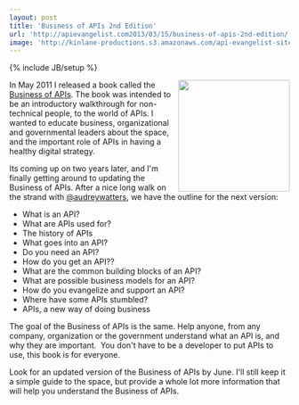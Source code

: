 ```yaml
---
layout: post
title: 'Business of APIs 2nd Edition'
url: 'http://apievangelist.com2013/03/15/business-of-apis-2nd-edition/'
image: 'http://kinlane-productions.s3.amazonaws.com/api-evangelist-site/blog/Business-of-APIs-Front-Cover-Cropped.png'
---
```

{% include JB/setup %}
<p>
     <a href="http://www.amazon.com/Business-APIs-1-Kin-Lane/dp/1461113881/ref=sr_1_5?s=books&amp;ie=UTF8&amp;qid=1304210432&amp;sr=1-5"><img src="http://kinlane-productions.s3.amazonaws.com/business-of-apis/Business-of-APIs-Front-Cover-Cropped.png"  width="200" align="right" /></a>
</p>
<p>
     In May 2011 I released a book called the <a href="http://www.amazon.com/Business-APIs-1-Kin-Lane/dp/1461113881/ref=sr_1_5?s=books&amp;ie=UTF8&amp;qid=1304210432&amp;sr=1-5">Business of APIs</a>. The book was intended to be an introductory walkthrough for non-technical people, to the world of APIs. I wanted to educate business, organizational and governmental leaders about the space, and the important role of APIs in having a healthy digital strategy.
</p>
<p>
     Its coming up on two years later, and I'm finally getting around to updating the Business of APIs. After a nice long walk on the strand with <a href="https://twitter.com/audreywatters">@audreywatters</a>, we have the outline for the next version:
</p>
<ul>
     <li>What is an API?
     </li>
     <li>What are APIs used for?
     </li>
     <li>The history of APIs
     </li>
     <li>What goes into an API?
     </li>
     <li>Do you need an API?
     </li>
     <li>How do you get an API??
     </li>
     <li>What are the common building blocks of an API?
     </li>
     <li>What are possible business models for an API?
     </li>
     <li>How do you evangelize and support an API?
     </li>
     <li>Where have some APIs stumbled?
     </li>
     <li>APIs, a new way of doing business
     </li>
</ul>
<p>
     The goal of the Business of APIs is the same. Help anyone, from any company, organization or the government understand what an API is, and why they are important.  You don't have to be a developer to put APIs to use, this book is for everyone.
</p>
<p>
     Look for an updated version of the Business of APIs by June. I'll still keep it a simple guide to the space, but provide a whole lot more information that will help you understand the Business of APIs.
</p>
